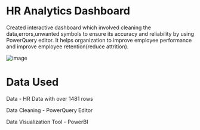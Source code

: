 # HR Analytics Dashboard

Created interactive dashboard which involved cleaning the data,errors,unwanted symbols to ensure its accuracy and reliability by using PowerQuery editor.
It helps organization to improve employee performance and improve employee retention(reduce attrition).



![image](https://github.com/user-attachments/assets/18ffb70a-2ff4-47fb-80ef-2b800d65d4e1)


# Data Used

Data - HR Data with over 1481 rows

Data Cleaning - PowerQuery Editor

Data Visualization Tool - PowerBI

